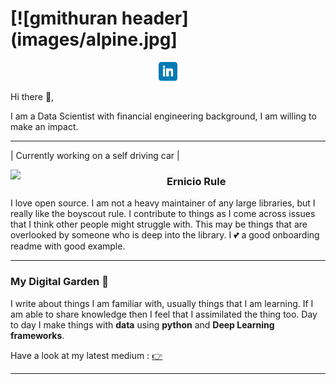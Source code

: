 # [![gmithuran header](images/alpine.jpg]
<p align='center'>
<a href="https://www.linkedin.com/in/gmithuran/"><img height="30" src="images/linkedin.png"></a>
</p>

Hi there 👋,

I am a Data Scientist with financial engineering background, I am willing to make an impact. 

 
  ---
 | Currently working on a self driving car |
 <p>
  <img width="250" align='left' src="https://google.com">
</p>
 
### Ernicio Rule

I love open source.  I am not a heavy maintainer of any large libraries, but I really like the boyscout rule.  I contribute to things as I come across issues that I think other people might struggle with.  This may be things that are overlooked by someone who is deep into the library.  I 💕 a good onboarding readme with good example.

 ---

### My Digital Garden 🌱

I write about things I am familiar with, usually things that I am learning. If I am able to share knowledge then I feel that I assimilated the thing too. Day to day I make things with **data** using **python** and **Deep Learning frameworks**. 

Have a look at my latest medium : [👉](https://medium.com/)


---
